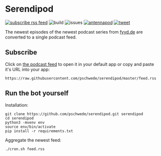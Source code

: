 # Serendipod

[![subscribe rss feed](https://img.shields.io/badge/%F0%9F%94%8A%20RSS-subscribe-orange)](https://github.com/pschwede/serendipod/raw/master/feed.rss) ![build](https://github.com/pschwede/serendipod/workflows/build/badge.svg) ![issues](https://img.shields.io/github/issues/pschwede/serendipod) [![antennapod](https://img.shields.io/badge/Subscribe%20with-Antennapod-blue)](https://github.com/AntennaPod/AntennaPod) [![tweet](https://img.shields.io/twitter/url?style=social&url=https%3A%2F%2Fgithub.com%2Fpschwede%2Fserendipod)](https://twitter.com/intent/tweet?text=r%2FEpisodes%20of%20the%newest%20podcasts%20series%3A%0Ahttps%3A%2F%2Fgithub.com%2Fpschwede%2Fserendipod%2Fraw%2Fmaster%2Ffeed.rss)

The newest episodes of the newest podcast series from [fyyd.de](https://fyyd.de) are converted to a single podcast feed.

## Subscribe

Click on [the podcast feed](https://raw.githubusercontent.com/pschwede/serendipod/master/feed.rss) to open it in your default app or copy and paste it's URL into your app:

```https://raw.githubusercontent.com/pschwede/serendipod/master/feed.rss```

## Run the bot yourself

Installation:

```
git clone https://github.com/pschwede/serendipod.git serendipod
cd serendipod
python3 -mvenv env
source env/bin/activate
pip install -r requirements.txt
```

Aggregate the newest feed:

```
./cron.sh feed.rss
```
